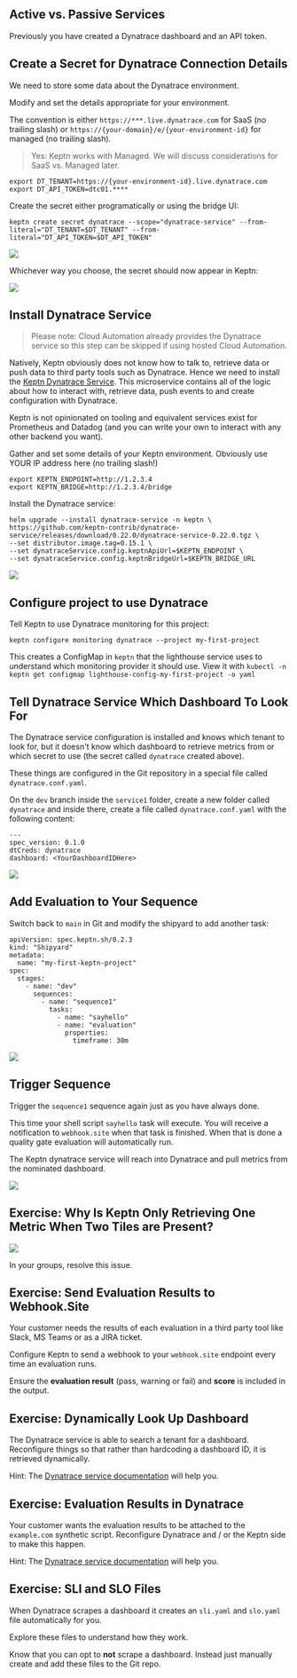 ## Active vs. Passive Services

Previously you have created a Dynatrace dashboard and an API token.

## Create a Secret for Dynatrace Connection Details

We need to store some data about the Dynatrace environment.

Modify and set the details appropriate for your environment.

The convention is either `https://***.live.dynatrace.com` for SaaS (no trailing slash) or `https://{your-domain}/e/{your-environment-id}` for managed (no trailing slash).

> Yes: Keptn works with Managed. We will discuss considerations for SaaS vs. Managed later.

```
export DT_TENANT=https://{your-environment-id}.live.dynatrace.com
export DT_API_TOKEN=dtc01.****
```

Create the secret either programatically or using the bridge UI:
```
keptn create secret dynatrace --scope="dynatrace-service" --from-literal="DT_TENANT=$DT_TENANT" --from-literal="DT_API_TOKEN=$DT_API_TOKEN"
```

![](assets/images/quality-evaluation-1.png)

Whichever way you choose, the secret should now appear in Keptn:

![](assets/images/quality-evaluation-2.png)

## Install Dynatrace Service

> Please note: Cloud Automation already provides the Dynatrace service so this step can be skipped if using hosted Cloud Automation.

Natively, Keptn obviously does not know how to talk to, retrieve data or push data to third party tools such as Dynatrace. Hence we need to install the [Keptn Dynatrace Service](https://github.com/keptn-contrib/dynatrace-service). This microservice contains all of the logic about how to interact with, retrieve data, push events to and create configuration with Dynatrace.

Keptn is not opinionated on tooling and equivalent services exist for Prometheus and Datadog (and you can write your own to interact with any other backend you want).

Gather and set some details of your Keptn environment. Obviously use YOUR IP address here (no trailing slash!)

```
export KEPTN_ENDPOINT=http://1.2.3.4
export KEPTN_BRIDGE=http://1.2.3.4/bridge
```

Install the Dynatrace service:

```
helm upgrade --install dynatrace-service -n keptn \
https://github.com/keptn-contrib/dynatrace-service/releases/download/0.22.0/dynatrace-service-0.22.0.tgz \
--set distributor.image.tag=0.15.1 \
--set dynatraceService.config.keptnApiUrl=$KEPTN_ENDPOINT \
--set dynatraceService.config.keptnBridgeUrl=$KEPTN_BRIDGE_URL
```

![](assets/images/quality-evaluation-3.png)

## Configure project to use Dynatrace

Tell Keptn to use Dynatrace monitoring for this project:

```
keptn configure monitoring dynatrace --project my-first-project
```

This creates a ConfigMap in `keptn` that the lighthouse service uses to understand which monitoring provider it should use.
View it with `kubectl -n keptn get configmap lighthouse-config-my-first-project -o yaml`

## Tell Dynatrace Service Which Dashboard To Look For

The Dynatrace service configuration is installed and knows which tenant to look for, but it doesn't know which dashboard to retrieve metrics from or which secret to use (the secret called `dynatrace` created above).

These things are configured in the Git repository in a special file called `dynatrace.conf.yaml`.

On the `dev` branch inside the `service1` folder, create a new folder called `dynatrace` and inside there, create a file called `dynatrace.conf.yaml` with the following content:

```
---
spec_version: 0.1.0
dtCreds: dynatrace
dashboard: <YourDashboardIDHere>
```

![](assets/images/quality-evaluation-4.png)

## Add Evaluation to Your Sequence

Switch back to `main` in Git and modify the shipyard to add another task:

```
apiVersion: spec.keptn.sh/0.2.3
kind: "Shipyard"
metadata:
  name: "my-first-keptn-project"
spec:
  stages:
    - name: "dev"
      sequences:
        - name: "sequence1"
          tasks: 
            - name: "sayhello"
            - name: "evaluation"
              properties:
                timeframe: 30m
```

![](assets/images/quality-evaluation-5.png)

## Trigger Sequence

Trigger the `sequence1` sequence again just as you have always done.

This time your shell script `sayhello` task will execute. You will receive a notification to `webhook.site` when that task is finished. When that is done a quality gate evaluation will automatically run.

The Keptn dynatrace service will reach into Dynatrace and pull metrics from the nominated dashboard.

![](assets/images/quality-evaluation-6.png)

## Exercise: Why Is Keptn Only Retrieving One Metric When Two Tiles are Present?

![](assets/images/quality-evaluation-7.png)

In your groups, resolve this issue.

## Exercise: Send Evaluation Results to Webhook.Site

Your customer needs the results of each evaluation in a third party tool like Slack, MS Teams or as a JIRA ticket.

Configure Keptn to send a webhook to your `webhook.site` endpoint every time an evaluation runs.

Ensure the **evaluation result** (pass, warning or fail) and **score** is included in the output.

## Exercise: Dynamically Look Up Dashboard

The Dynatrace service is able to search a tenant for a dashboard. Reconfigure things so that rather than hardcoding a dashboard ID, it is retrieved dynamically.

Hint: The [Dynatrace service documentation](https://github.com/keptn-contrib/dynatrace-service) will help you.

## Exercise: Evaluation Results in Dynatrace

Your customer wants the evaluation results to be attached to the `example.com` synthetic script. Reconfigure Dynatrace and / or the Keptn side to make this happen.

Hint: The [Dynatrace service documentation](https://github.com/keptn-contrib/dynatrace-service) will help you.

## Exercise: SLI and SLO Files

When Dynatrace scrapes a dashboard it creates an `sli.yaml` and `slo.yaml` file automatically for you.

Explore these files to understand how they work.

Know that you can opt to **not** scrape a dashboard. Instead just manually create and add these files to the Git repo.